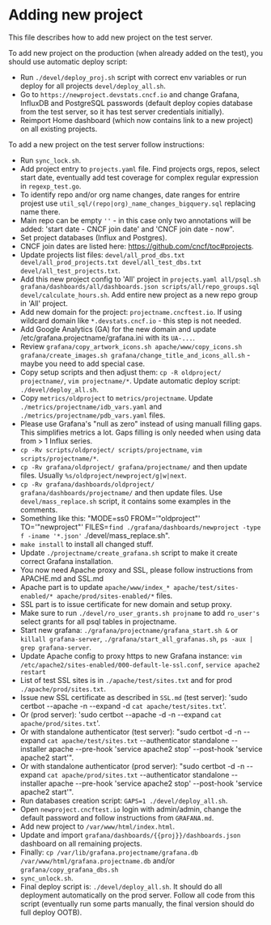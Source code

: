 # Adding new project

This file describes how to add new project on the test server.

To add new project on the production (when already added on the test), you should use automatic deploy script:
- Run `./devel/deploy_proj.sh` script with correct env variables or run deploy for all projects `devel/deploy_all.sh`.
- Go to `https://newproject.devstats.cncf.io` and change Grafana, InfluxDB and PostgreSQL passwords (default deploy copies database from the test server, so it has test server credentials initially).
- Reimport Home dashboard (which now contains link to a new project) on all existing projects.

To add a new project on the test server follow instructions:
- Run `sync_lock.sh`.
- Add project entry to `projects.yaml` file. Find projects orgs, repos, select start date, eventually add test coverage for complex regular expression in `regexp_test.go`.
- To identify repo and/or org name changes, date ranges for entrire projest use `util_sql/(repo|org)_name_changes_bigquery.sql` replacing name there.
- Main repo can be empty `''` - in this case only two annotations will be added: 'start date - CNCF join date' and 'CNCF join date - now".
- Set project databases (Influx and Postgres).
- CNCF join dates are listed here: https://github.com/cncf/toc#projects.
- Update projects list files: `devel/all_prod_dbs.txt devel/all_prod_projects.txt devel/all_test_dbs.txt devel/all_test_projects.txt`.
- Add this new project config to 'All' project in `projects.yaml all/psql.sh grafana/dashboards/all/dashboards.json scripts/all/repo_groups.sql devel/calculate_hours.sh`. Add entire new project as a new repo group in 'All' project.
- Add new domain for the project: `projectname.cncftest.io`. If using wildcard domain like `*.devstats.cncf.io` - this step is not needed.
- Add Google Analytics (GA) for the new domain and update /etc/grafana.projectname/grafana.ini with its `UA-...`.
- Review `grafana/copy_artwork_icons.sh apache/www/copy_icons.sh grafana/create_images.sh grafana/change_title_and_icons_all.sh` - maybe you need to add special case.
- Copy setup scripts and then adjust them: `cp -R oldproject/ projectname/`, `vim projectname/*`. Update automatic deploy script: `./devel/deploy_all.sh`.
- Copy `metrics/oldproject` to `metrics/projectname`. Update `./metrics/projectname/idb_vars.yaml` and `./metrics/projectname/pdb_vars.yaml` files.
- Please use Grafana's "null as zero" instead of using manuall filling gaps. This simplifies metrics a lot. Gaps filling is only needed when using data from > 1 Influx series.
- `cp -Rv scripts/oldproject/ scripts/projectname`, `vim scripts/projectname/*`.
- `cp -Rv grafana/oldproject/ grafana/projectname/` and then update files. Usually `%s/oldproject/newproject/g|w|next`.
- `cp -Rv grafana/dashboards/oldproject/ grafana/dashboards/projectname/` and then update files.  Use `devel/mass_replace.sh` script, it contains some examples in the comments.
- Something like this: "MODE=ss0 FROM='"oldproject"' TO='"newproject"' FILES=`find ./grafana/dashboards/newproject -type f -iname '*.json'` ./devel/mass_replace.sh".
- `make install` to install all changed stuff.
- Update `./projectname/create_grafana.sh` script to make it create correct Grafana installation.
- You now need Apache proxy and SSL, please follow instructions from APACHE.md and SSL.md
- Apache part is to update `apache/www/index_* apache/test/sites-enabled/* apache/prod/sites-enabled/*` files.
- SSL part is to issue certificate for new domain and setup proxy.
- Make sure to run `./devel/ro_user_grants.sh projname` to add `ro_user's` select grants for all psql tables in projectname.
- Start new grafana: `./grafana/projectname/grafana_start.sh &` or `killall grafana-server`, `./grafana/start_all_grafanas.sh`, `ps -aux | grep grafana-server`.
- Update Apache config to proxy https to new Grafana instance: `vim /etc/apache2/sites-enabled/000-default-le-ssl.conf`, `service apache2 restart`
- List of test SSL sites is in `./apache/test/sites.txt` and for prod `./apache/prod/sites.txt`.
- Issue new SSL certificate as described in `SSL.md` (test server): 'sudo certbot --apache -n --expand -d `cat apache/test/sites.txt`'.
- Or (prod server): 'sudo certbot --apache -d -n --expand `cat apache/prod/sites.txt`'.
- Or with standalone authenticator (test server): "sudo certbot -d -n --expand `cat apache/test/sites.txt` --authenticator standalone --installer apache --pre-hook 'service apache2 stop' --post-hook 'service apache2 start'".
- Or with standalone authenticator (prod server): "sudo certbot -d -n --expand `cat apache/prod/sites.txt` --authenticator standalone --installer apache --pre-hook 'service apache2 stop' --post-hook 'service apache2 start'".
- Run databases creation script: `GAPS=1 ./devel/deploy_all.sh`.
- Open `newproject.cncftest.io` login with admin/admin, change the default password and follow instructions from `GRAFANA.md`.
- Add new project to `/var/www/html/index.html`.
- Update and import `grafana/dashboards/{{proj}}/dashboards.json` dashboard on all remaining projects.
- Finally: `cp /var/lib/grafana.projectname/grafana.db /var/www/html/grafana.projectname.db` and/or `grafana/copy_grafana_dbs.sh`
- `sync_unlock.sh`.
- Final deploy script is: `./devel/deploy_all.sh`. It should do all deployment automatically on the prod server. Follow all code from this script (eventually run some parts manually, the final version should do full deploy OOTB).
